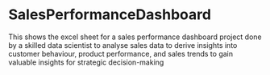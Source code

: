 # SalesPerformanceDashboard
This shows the excel sheet for a sales performance dashboard project done by a skilled data scientist to analyse sales data to derive insights into customer behaviour, product performance, and sales trends to gain valuable insights for strategic decision-making

